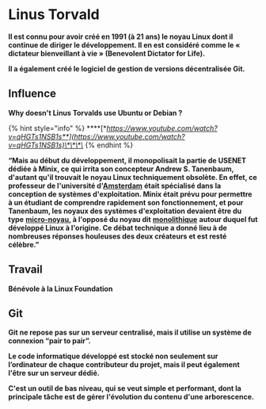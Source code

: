 # Linus Torvald

**Il est connu pour avoir créé en 1991 \(à 21 ans\) le noyau Linux dont il continue de diriger le développement. Il en est considéré comme le « dictateur bienveillant à vie » \(Benevolent Dictator for Life\).**

**Il a également créé le logiciel de gestion de versions décentralisée Git.**

## **Influence**

**Why doesn't Linus Torvalds use Ubuntu or Debian ?** 

{% hint style="info" %}
 ****[**https://www.youtube.com/watch?v=qHGTs1NSB1s**](https://www.youtube.com/watch?v=qHGTs1NSB1s)\*\*\*\*
{% endhint %}

**“Mais au début du développement, il monopolisait la partie de USENET dédiée à Minix, ce qui irrita son concepteur Andrew S. Tanenbaum, d'autant qu'il trouvait le noyau Linux techniquement obsolète. En effet, ce professeur de l'université d'**[**Amsterdam**](https://fr.wikipedia.org/wiki/Amsterdam) **était spécialisé dans la conception de systèmes d'exploitation. Minix était prévu pour permettre à un étudiant de comprendre rapidement son fonctionnement, et pour Tanenbaum, les noyaux des systèmes d'exploitation devaient être du type** [**micro-noyau**](https://fr.wikipedia.org/wiki/Micro-noyau)**, à l'opposé du noyau dit** [**monolithique**](https://fr.wikipedia.org/wiki/Noyau_monolithique) **autour duquel fut développé Linux à l'origine. Ce débat technique a donné lieu à de nombreuses réponses houleuses des deux créateurs et est resté célèbre.”**

## **Travail**

**Bénévole à la Linux Foundation**

## **Git**

**Git ne repose pas sur un serveur centralisé, mais il utilise un système de connexion “pair to pair”.** 

**Le code informatique développé est stocké non seulement sur l’ordinateur de chaque contributeur du projet, mais il peut également l'être sur un serveur dédié.** 

**C'est un outil de bas niveau, qui se veut simple et performant, dont la principale tâche est de gérer l'évolution du contenu d'une arborescence.**  



